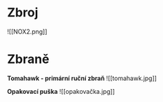 
# Zbroj

![[NOX2.png]]

# Zbraně

**Tomahawk - primární ruční zbraň**
![[tomahawk.jpg]]

**Opakovací puška**
![[opakovačka.jpg]]